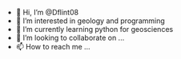 - 👋 Hi, I’m @Dflint08
- 👀 I’m interested in geology and programming
- 🌱 I’m currently learning python for geosciences
- 💞️ I’m looking to collaborate on ...
- 📫 How to reach me ...

<!---
Dflint08/Dflint08 is a ✨ special ✨ repository because its `README.md` (this file) appears on your GitHub profile.
You can click the Preview link to take a look at your changes.
--->
